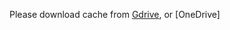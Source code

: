 Please download cache from [Gdrive](https://drive.google.com/open?id=1i9fjhZ3cmn5YOxlacGMpcxWmrNnRNU4B), or [OneDrive]